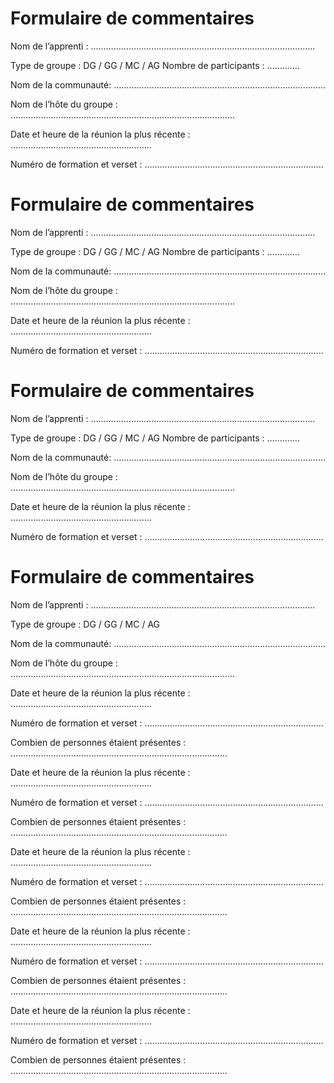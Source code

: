 # Formulaire de commentaires

Nom de l’apprenti : ……………………………………………………………………………..

Type de groupe : DG / GG / MC / AG Nombre de participants : ………….

Nom de la communauté: …………………………………………………………………………

Nom de l’hôte du groupe : ……………………………………………………………………………..

Date et heure de la réunion la plus récente : ………………………………………………..

Numéro de formation et verset : ……………………………………………………………..

# 

# Formulaire de commentaires

Nom de l’apprenti : ……………………………………………………………………………..

Type de groupe : DG / GG / MC / AG Nombre de participants : ………….

Nom de la communauté: …………………………………………………………………………

Nom de l’hôte du groupe : ……………………………………………………………………………..

Date et heure de la réunion la plus récente : ………………………………………………..

Numéro de formation et verset : ……………………………………………………………..

# 

# Formulaire de commentaires

Nom de l’apprenti : ……………………………………………………………………………..

Type de groupe : DG / GG / MC / AG Nombre de participants : ………….

Nom de la communauté: …………………………………………………………………………

Nom de l’hôte du groupe : ……………………………………………………………………………..

Date et heure de la réunion la plus récente : ………………………………………………..

Numéro de formation et verset : ……………………………………………………………..

# Formulaire de commentaires

Nom de l’apprenti : ……………………………………………………………………………..

Type de groupe : DG / GG / MC / AG

Nom de la communauté: …………………………………………………………………………

Nom de l’hôte du groupe : ……………………………………………………………………………..

Date et heure de la réunion la plus récente : ………………………………………………..

Numéro de formation et verset : ……………………………………………………………..

Combien de personnes étaient présentes : …………………………………………………………………………..

Date et heure de la réunion la plus récente : ………………………………………………..

Numéro de formation et verset : ……………………………………………………………..

Combien de personnes étaient présentes : …………………………………………………………………………..

Date et heure de la réunion la plus récente : ………………………………………………..

Numéro de formation et verset : ……………………………………………………………..

Combien de personnes étaient présentes : …………………………………………………………………………..

Date et heure de la réunion la plus récente : ………………………………………………..

Numéro de formation et verset : ……………………………………………………………..

Combien de personnes étaient présentes : …………………………………………………………………………..

Date et heure de la réunion la plus récente : ………………………………………………..

Numéro de formation et verset : ……………………………………………………………..

Combien de personnes étaient présentes : …………………………………………………………………………..

